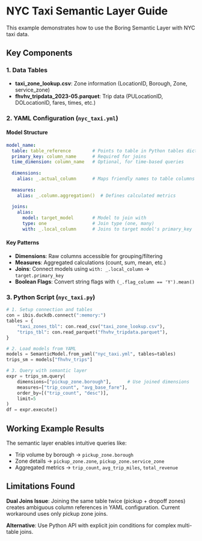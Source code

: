 # NYC Taxi Semantic Layer Guide

This example demonstrates how to use the Boring Semantic Layer with NYC taxi data.

## Key Components

### 1. Data Tables
- **taxi_zone_lookup.csv**: Zone information (LocationID, Borough, Zone, service_zone)
- **fhvhv_tripdata_2023-05.parquet**: Trip data (PULocationID, DOLocationID, fares, times, etc.)

### 2. YAML Configuration (`nyc_taxi.yml`)

#### Model Structure
```yaml
model_name:
  table: table_reference        # Points to table in Python tables dict
  primary_key: column_name      # Required for joins
  time_dimension: column_name   # Optional, for time-based queries
  
  dimensions:
    alias: _.actual_column      # Maps friendly names to table columns
    
  measures:  
    alias: _.column.aggregation()  # Defines calculated metrics
    
  joins:
    alias:
      model: target_model       # Model to join with
      type: one                 # Join type (one, many)
      with: _.local_column      # Joins to target model's primary_key
```

#### Key Patterns
- **Dimensions**: Raw columns accessible for grouping/filtering
- **Measures**: Aggregated calculations (count, sum, mean, etc.)
- **Joins**: Connect models using `with: _.local_column` → `target.primary_key`
- **Boolean Flags**: Convert string flags with `(_.flag_column == 'Y').mean()`

### 3. Python Script (`nyc_taxi.py`)

```python
# 1. Setup connection and tables
con = ibis.duckdb.connect(":memory:")
tables = {
    "taxi_zones_tbl": con.read_csv("taxi_zone_lookup.csv"),
    "trips_tbl": con.read_parquet("fhvhv_tripdata.parquet"),
}

# 2. Load models from YAML
models = SemanticModel.from_yaml("nyc_taxi.yml", tables=tables)
trips_sm = models["fhvhv_trips"]

# 3. Query with semantic layer
expr = trips_sm.query(
    dimensions=["pickup_zone.borough"],      # Use joined dimensions
    measures=["trip_count", "avg_base_fare"], 
    order_by=[("trip_count", "desc")],
    limit=5
)
df = expr.execute()
```

## Working Example Results

The semantic layer enables intuitive queries like:
- Trip volume by borough → `pickup_zone.borough`
- Zone details → `pickup_zone.zone`, `pickup_zone.service_zone`
- Aggregated metrics → `trip_count`, `avg_trip_miles`, `total_revenue`

## Limitations Found

**Dual Joins Issue**: Joining the same table twice (pickup + dropoff zones) creates ambiguous column references in YAML configuration. Current workaround uses only pickup zone joins.

**Alternative**: Use Python API with explicit join conditions for complex multi-table joins.